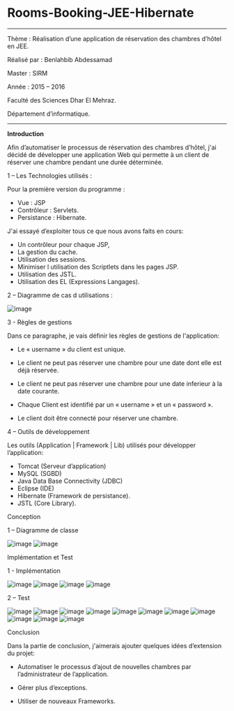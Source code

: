 # Rooms-Booking-JEE-Hibernate

--------------------------------------------------------------------------------
Thème : Réalisation d’une application de réservation des chambres d’hôtel en JEE.

Réalisé par : Benlahbib Abdessamad

Master : SIRM

Année : 2015 – 2016

Faculté des Sciences Dhar El Mehraz.

Département d’informatique.

--------------------------------------------------------------------------------

**Introduction**

Afin d’automatiser le processus de réservation des chambres d’hôtel, j'ai décidé de développer une application Web qui permette à un client de réserver une chambre pendant une durée déterminée.



1 – Les Technologies utilisés :

Pour la première version du programme :
-	Vue : JSP
-	Contrôleur : Servlets.
-	Persistance : Hibernate.

J'ai essayé d’exploiter tous ce que nous avons faits en cours:
-	Un contrôleur pour chaque JSP,
-	La gestion du cache.
-	Utilisation des sessions.
-	Minimiser l utilisation des Scriptlets dans les pages JSP.
-	Utilisation des JSTL.
-	Utilisation des EL (Expressions Langages).



2 – Diagramme de cas d utilisations :

![image](https://user-images.githubusercontent.com/42771693/184665581-1680f0d8-674c-4b1a-816c-6be08edccbd3.png)



3 -  Règles de gestions 

Dans ce paragraphe, je vais définir les règles de gestions de l'application:

-	Le « username » du client est unique.

-	Le client ne peut pas réserver une chambre pour une date dont elle est déjà réservée.

-	Le client ne peut pas réserver une chambre pour une date inferieur à la date courante.

-	Chaque Client est identifié par un « username » et un « password ».

-	Le client doit être connecté pour réserver une chambre.




4 – Outils de développement

Les outils (Application | Framework | Lib) utilisés pour développer l’application:
-	Tomcat (Serveur d’application)
-	MySQL (SGBD)
-	Java Data Base Connectivity (JDBC)
-	Eclipse (IDE)
-	Hibernate (Framework de persistance).
-	JSTL (Core Library).


Conception

1 – Diagramme de classe

![image](https://user-images.githubusercontent.com/42771693/184666369-9ea292a5-23f7-4743-8f72-625f0e21184f.png)
![image](https://user-images.githubusercontent.com/42771693/184666446-6573792d-bc17-4092-99cc-5ae77d64f033.png)

Implémentation et Test

1 - Implémentation

![image](https://user-images.githubusercontent.com/42771693/184666916-5c173644-aeaa-4895-a0ae-e89e51c10a66.png)
![image](https://user-images.githubusercontent.com/42771693/184667414-8f4cbc99-a5f2-4a22-8d99-9b933792d7ff.png)
![image](https://user-images.githubusercontent.com/42771693/184667442-8242974f-8948-4642-aec2-42f6c56798bf.png)
![image](https://user-images.githubusercontent.com/42771693/184667467-1f0d93b1-9046-46be-adab-c780c5b39029.png)

2 – Test

![image](https://user-images.githubusercontent.com/42771693/184667869-8af46c5b-e4dd-4351-9f23-ae02d404b4df.png)
![image](https://user-images.githubusercontent.com/42771693/184667914-d7ae2fdb-c906-4bd6-8c0a-fbaf9b1503e5.png)
![image](https://user-images.githubusercontent.com/42771693/184667938-82b9f761-ad7b-45f8-82a3-b6dbe700ee79.png)
![image](https://user-images.githubusercontent.com/42771693/184667958-12443eeb-4e2b-4c93-9869-f8c06fa2ea1e.png)
![image](https://user-images.githubusercontent.com/42771693/184667979-4ef488aa-0658-48f3-b13b-fa7e2a179305.png)
![image](https://user-images.githubusercontent.com/42771693/184667996-14d76d54-4207-4036-b3ce-117b8b62f660.png)
![image](https://user-images.githubusercontent.com/42771693/184668014-635118f4-30e8-489e-9c67-c13aa61a2f96.png)
![image](https://user-images.githubusercontent.com/42771693/184668027-d4a3394c-12bb-43c7-91bc-d9a23a994328.png)
![image](https://user-images.githubusercontent.com/42771693/184668062-c64ae37f-f0a2-42bd-b3d3-5c29e96c31cc.png)
![image](https://user-images.githubusercontent.com/42771693/184668071-61dbb879-03b4-49f1-9b31-68bd57088694.png)
![image](https://user-images.githubusercontent.com/42771693/184668085-22b8f5b5-ba41-4ccb-b7f8-f6e36547a9f8.png)


Conclusion

Dans la partie de conclusion, j'aimerais ajouter quelques idées d’extension du projet:

-	Automatiser le processus d’ajout de nouvelles chambres par l’administrateur de l’application.

-	Gérer plus d’exceptions.

-	Utiliser de nouveaux Frameworks.







